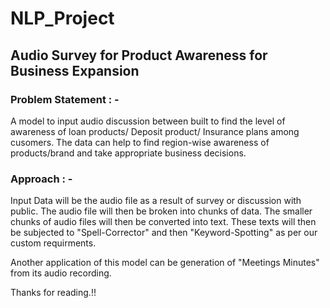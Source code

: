 # NLP_Project
## Audio Survey for Product Awareness for Business Expansion

### Problem Statement : - 

A model to input audio discussion between built to find the level of awareness of loan products/ Deposit product/ Insurance plans among cusomers. The data can help to find region-wise awareness of products/brand and take appropriate business decisions.

### Approach : - 

Input Data will be the audio file as a result of survey or discussion with public. The audio file will then be broken into chunks of data. The smaller chunks of audio files will then be converted into text. These texts will then be subjected to "Spell-Corrector" and then "Keyword-Spotting" as per our custom requirments.

Another application of this model can be generation of "Meetings Minutes" from its audio recording.


Thanks for reading.!!
